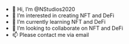- 👋 Hi, I’m @NStudios2020
- 👀 I’m interested in creating NFT and DeFi
- 🌱 I’m currently learning NFT and DeFi
- 💞️ I’m looking to collaborate on NFT and DeFi
- 📫 Please contact me via email

<!---
NStudios2020/NStudios2020 is a ✨ special ✨ repository because its `README.md` (this file) appears on your GitHub profile.
You can click the Preview link to take a look at your changes.
--->
